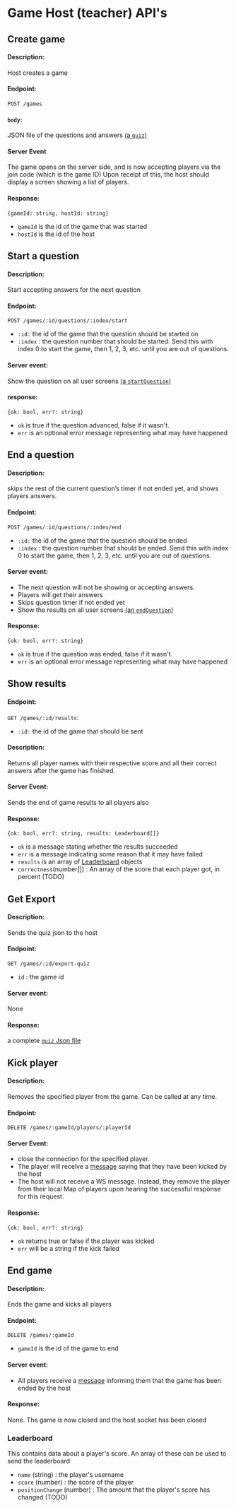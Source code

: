 # Game Host (teacher) API's

## Create game
#### Description:
Host creates a game

#### Endpoint: 
`POST /games`

#### `body`: 
JSON file of the questions and answers [(a `quiz`)](../backend/Quiz.md)


#### Server Event
The game opens on the server side, and is now accepting players via the join code (which is the game ID)
Upon receipt of this, the host should display a screen showing a list of players. 

#### Response:
`{gameId: string, hostId: string}`
- `gameId` is the id of the game that was started
- `hostId` is the id of the host

## Start a question
#### Description:
Start accepting answers for the next question 

#### Endpoint:
`POST /games/:id/questions/:index/start`
- `:id:` the id of the game that the question should be started on
- `:index` : the question number that should be started.
  Send this with index 0 to start the game, then 1, 2, 3, etc. until you are out of questions.

#### Server event:
Show the question on all user screens [(a `startQuestion`)](server-socket.md#startquestion)

#### response:
`{ok: bool, err?: string}`
- `ok` is true if the question advanced, false if it wasn't. 
- `err` is an optional error message representing what may have happened

## End a question
#### Description:
skips the rest of the current question’s timer if not ended yet, and shows players answers. 

#### Endpoint:
`POST /games/:id/questions/:index/end`
- `:id:` the id of the game that the question should be ended
- `:index` : the question number that should be ended.
  Send this with index 0 to start the game, then 1, 2, 3, etc. until you are out of questions.


#### Server event:
- The next question will not be showing or accepting answers. 
- Players will get their answers
- Skips question timer if not ended yet
- Show the results on all user screens [(an `endQuestion`)](server-socket.md#endquestion)

#### Response:
`{ok: bool, err?: string}`
- `ok` is true if the question was ended, false if it wasn't. 
- `err` is an optional error message representing what may have happened

## Show results

#### Endpoint:
 `GET /games/:id/results`:
- `:id:` the id of the game that should be sent

#### Description:
Returns all player names with their respective score and all their correct answers after the game has finished.

#### Server Event:
Sends the end of game results to all players also

#### Response:
`{ok: bool, err?: string, results: Leaderboard[]}`
- `ok` is a message stating whether the results succeeded
- `err` is a message indicating some reason that it may have failed
- `results` is an array of [Leaderboard](###leaderboard) objects
- `correctness`(number[]) : An array of the score that each player got, in percent (TODO)

## Get Export
#### Description: 
Sends the quiz json to the host

#### Endpoint:
`GET /games/:id/export-quiz`
- `id` : the game id

#### Server event:
None

#### Response: 
a complete [`quiz` Json file](../backend/Quiz.md)

## Kick player
#### Description:
Removes the specified player from the game. Can be called at any time.

#### Endpoint:
`DELETE /games/:gameId/players/:playerId`

#### Server Event:
- close the connection for the specified player.
- The player will receive a [message](server-socket.md#end) saying that they have been kicked by the host
- The host will not receive a WS message. Instead, they remove the player from their local Map of players upon hearing the successful response for this request.


#### Response:
`{ok: bool, err?: string}`
- `ok` returns true or false if the player was kicked
- `err` will be a string if the kick failed

## End game

#### Description: 
Ends the game and kicks all players

#### Endpoint:
`DELETE /games/:gameId`
- `gameId` is the id of the game to end

#### Server event: 
- All players receive a [message](server-socket.md#end) informing them that the game has been ended by the host

#### Response:
None. The game is now closed and the host socket has been closed

### Leaderboard
This contains data about a player's score. An array of these can be used to send the leaderboard

- `name` (string) : the player's username 
- `score` (number) : the score of the player
- `positionChange` (number) : The amount that the player's score has changed (TODO)